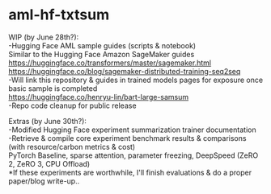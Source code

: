 # aml-hf-txtsum
WIP (by June 28th?):  
-Hugging Face AML sample guides (scripts & notebook)  
Similar to the Hugging Face Amazon SageMaker guides  
https://huggingface.co/transformers/master/sagemaker.html  
https://huggingface.co/blog/sagemaker-distributed-training-seq2seq  
-Will link this repository & guides in trained models pages for exposure once basic sample is completed  
https://huggingface.co/henryu-lin/bart-large-samsum  
-Repo code cleanup for public release  



Extras (by June 30th?):  
-Modified Hugging Face experiment summarization trainer documentation  
-Retrieve & compile core experiment benchmark results & comparisons (with resource/carbon metrics & cost)  
PyTorch Baseline, sparse attention, parameter freezing, DeepSpeed (ZeRO 2, ZeRO 3, CPU Offload)  
*If these experiments are worthwhile, I'll finish evaluations & do a proper paper/blog write-up..

